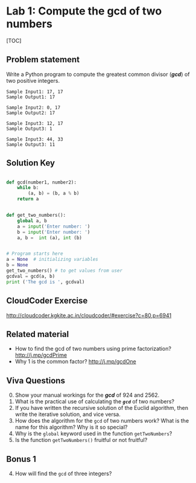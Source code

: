 
# Lab 1: Compute the gcd of two numbers 

[TOC]

## Problem statement 

Write a Python program to compute the greatest common divisor (***gcd***) of two positive integers.

	Sample Input1: 17, 17
	Sample Output1: 17
	
	Sample Input2: 0, 17
	Sample Output2: 17

	Sample Input3: 12, 17
	Sample Output3: 1 
		
	Sample Input3: 44, 33
	Sample Output3: 11



## Solution Key

```python 

def gcd(number1, number2):
	while b:
	    (a, b) = (b, a % b)
    return a


def get_two_numbers():
    global a, b  
    a = input('Enter number: ')  
    b = input('Enter number: ')  
	a, b =  int (a), int (b)


# Program starts here
a = None  # initializing variables
b = None
get_two_numbers() # to get values from user 
gcdval = gcd(a, b) 
print ('The gcd is ', gcdval)

```


## CloudCoder Exercise 

http://cloudcoder.kgkite.ac.in/cloudcoder/#exercise?c=80,p=6941


## Related material 

- How to find the gcd of two numbers using prime factorization? http://j.mp/gcdPrime  
- Why 1 is the common factor? http://j.mp/gcdOne



## Viva Questions 

0. Show your manual workings for the ***gcd*** of 924 and 2562. 
1. What is the practical use of calculating the ***`gcd`*** of two numbers? 
1. If you have written the recursive solution of the Euclid algorithm, then write the iterative solution, and vice versa. 
2. How does the algorithm for the `gcd` of two numbers work? What is the name for this algorithm? Why is it so special? 
3. Why is the `global` keyword used in the function `getTwoNumbers`? 
4. Is the function `getTwoNumbers()` fruitful or not fruitful? 


## Bonus 1 
4. How will find the `gcd` of three integers? 

